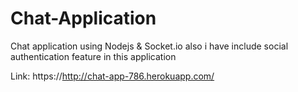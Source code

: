 # Chat-Application
Chat application using Nodejs &amp; Socket.io also i have include social authentication feature in this application

Link: https://http://chat-app-786.herokuapp.com/
